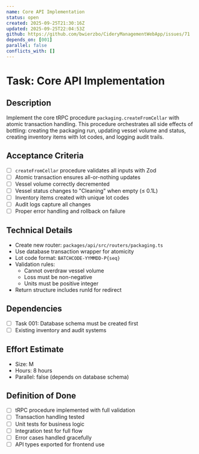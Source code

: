 ```yaml
---
name: Core API Implementation
status: open
created: 2025-09-25T21:30:16Z
updated: 2025-09-25T22:04:53Z
github: https://github.com/bwierzbo/CideryManagementWebApp/issues/71
depends_on: [001]
parallel: false
conflicts_with: []
---
```


# Task: Core API Implementation

## Description
Implement the core tRPC procedure `packaging.createFromCellar` with atomic transaction handling. This procedure orchestrates all side effects of bottling: creating the packaging run, updating vessel volume and status, creating inventory items with lot codes, and logging audit trails.

## Acceptance Criteria
- [ ] `createFromCellar` procedure validates all inputs with Zod
- [ ] Atomic transaction ensures all-or-nothing updates
- [ ] Vessel volume correctly decremented
- [ ] Vessel status changes to "Cleaning" when empty (≤ 0.1L)
- [ ] Inventory items created with unique lot codes
- [ ] Audit logs capture all changes
- [ ] Proper error handling and rollback on failure

## Technical Details
- Create new router: `packages/api/src/routers/packaging.ts`
- Use database transaction wrapper for atomicity
- Lot code format: `BATCHCODE-YYMMDD-P{seq}`
- Validation rules:
  - Cannot overdraw vessel volume
  - Loss must be non-negative
  - Units must be positive integer
- Return structure includes runId for redirect

## Dependencies
- [ ] Task 001: Database schema must be created first
- [ ] Existing inventory and audit systems

## Effort Estimate
- Size: M
- Hours: 8 hours
- Parallel: false (depends on database schema)

## Definition of Done
- [ ] tRPC procedure implemented with full validation
- [ ] Transaction handling tested
- [ ] Unit tests for business logic
- [ ] Integration test for full flow
- [ ] Error cases handled gracefully
- [ ] API types exported for frontend use
